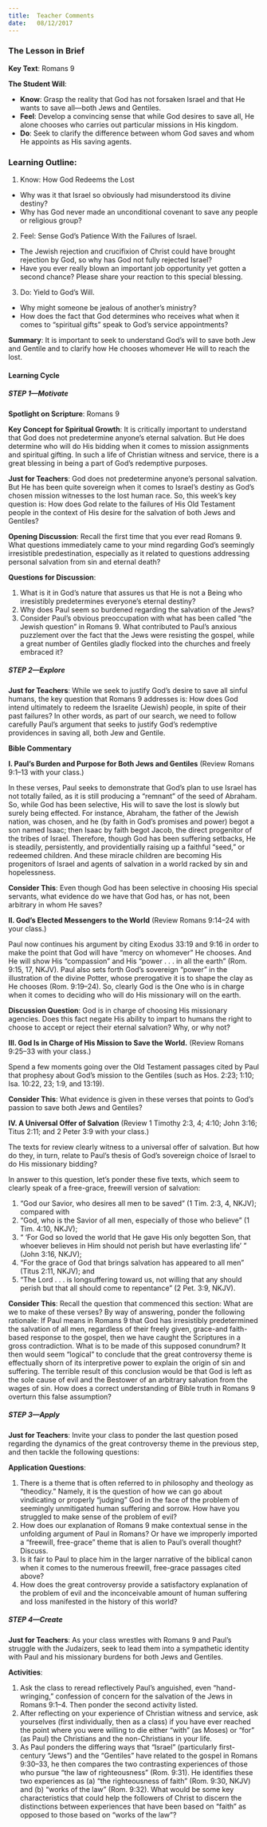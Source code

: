 ```yaml
---
title:  Teacher Comments
date:   08/12/2017
---
```


### The Lesson in Brief

**Key Text**: Romans 9

**The Student Will**:

- **Know**: Grasp the reality that God has not forsaken Israel and that He wants to save all—both Jews and Gentiles.
- **Feel**: Develop a convincing sense that while God desires to save all, He alone chooses who carries out particular missions in His kingdom.
- **Do**: Seek to clarify the difference between whom God saves and whom He appoints as His saving agents.

### Learning Outline:

1. Know: How God Redeems the Lost
+ Why was it that Israel so obviously had misunderstood its divine destiny?
+ Why has God never made an unconditional covenant to save any people or religious group?

2. Feel: Sense God’s Patience With the Failures of Israel.
+ The Jewish rejection and crucifixion of Christ could have brought rejection by God, so why has God not fully rejected Israel?
+ Have you ever really blown an important job opportunity yet gotten a second chance? Please share your reaction to this special blessing.

3. Do: Yield to God’s Will.
+ Why might someone be jealous of another’s ministry?
+ How does the fact that God determines who receives what when it comes to “spiritual gifts” speak to God’s service appointments?

**Summary**: It is important to seek to understand God’s will to save both Jew and Gentile and to clarify how He chooses whomever He will to reach the lost.

#### Learning Cycle

##### STEP 1—Motivate

**Spotlight on Scripture**: Romans 9

**Key Concept for Spiritual Growth**: It is critically important to understand that God does not predetermine anyone’s eternal salvation. But He does determine who will do His bidding when it comes to mission assignments and spiritual gifting. In such a life of Christian witness and service, there is a great blessing in being a part of God’s redemptive purposes.

**Just for Teachers**: God does not predetermine anyone’s personal salvation. But He has been quite sovereign when it comes to Israel’s destiny as God’s chosen mission witnesses to the lost human race. So, this week’s key question is: How does God relate to the failures of His Old Testament people in the context of His desire for the salvation of both Jews and Gentiles?

**Opening Discussion**: Recall the first time that you ever read Romans 9. What questions immediately came to your mind regarding God’s seemingly irresistible predestination, especially as it related to questions addressing personal salvation from sin and eternal death?

**Questions for Discussion**:

1. What is it in God’s nature that assures us that He is not a Being who irresistibly predetermines everyone’s eternal destiny?
2. Why does Paul seem so burdened regarding the salvation of the Jews?
3. Consider Paul’s obvious preoccupation with what has been called “the Jewish question” in Romans 9. What contributed to Paul’s anxious puzzlement over the fact that the Jews were resisting the gospel, while a great number of Gentiles gladly flocked into the churches and freely embraced it?

##### STEP 2—Explore

**Just for Teachers**: While we seek to justify God’s desire to save all sinful humans, the key question that Romans 9 addresses is: How does God intend ultimately to redeem the Israelite (Jewish) people, in spite of their past failures? In other words, as part of our search, we need to follow carefully Paul’s argument that seeks to justify God’s redemptive providences in saving all, both Jew and Gentile.

**Bible Commentary**

**I. Paul’s Burden and Purpose for Both Jews and Gentiles** (Review Romans 9:1–13 with your class.)

In these verses, Paul seeks to demonstrate that God’s plan to use Israel has not totally failed, as it is still producing a “remnant” of the seed of Abraham. So, while God has been selective, His will to save the lost is slowly but surely being effected. For instance, Abraham, the father of the Jewish nation, was chosen, and he (by faith in God’s promises and power) begot a son named Isaac; then Isaac by faith begot Jacob, the direct progenitor of the tribes of Israel. Therefore, though God has been suffering setbacks, He is steadily, persistently, and providentially raising up a faithful “seed,” or redeemed children. And these miracle children are becoming His progenitors of Israel and agents of salvation in a world racked by sin and hopelessness.

**Consider This**: Even though God has been selective in choosing His special servants, what evidence do we have that God has, or has not, been arbitrary in whom He saves?

**II. God’s Elected Messengers to the World** (Review Romans 9:14–24 with your class.)

Paul now continues his argument by citing Exodus 33:19 and 9:16 in order to make the point that God will have “mercy on whomever” He chooses. And He will show His “compassion” and His “power . . . in all the earth” (Rom. 9:15, 17, NKJV). Paul also sets forth God’s sovereign “power” in the illustration of the divine Potter, whose prerogative it is to shape the clay as He chooses (Rom. 9:19–24). So, clearly God is the One who is in charge when it comes to deciding who will do His missionary will on the earth.

**Discussion Question**: God is in charge of choosing His missionary agencies. Does this fact negate His ability to impart to humans the right to choose to accept or reject their eternal salvation? Why, or why not?

**III. God Is in Charge of His Mission to Save the World.** (Review Romans 9:25–33 with your class.)

Spend a few moments going over the Old Testament passages cited by Paul that prophesy about God’s mission to the Gentiles (such as Hos. 2:23; 1:10; Isa. 10:22, 23; 1:9, and 13:19).

**Consider This**: What evidence is given in these verses that points to God’s passion to save both Jews and Gentiles?

**IV. A Universal Offer of Salvation** (Review 1 Timothy 2:3, 4; 4:10; John 3:16; Titus 2:11; and 2 Peter 3:9 with your class.)

The texts for review clearly witness to a universal offer of salvation. But how do they, in turn, relate to Paul’s thesis of God’s sovereign choice of Israel to do His missionary bidding?

In answer to this question, let’s ponder these five texts, which seem to clearly speak of a free-grace, freewill version of salvation:

1. “God our Savior, who desires all men to be saved” (1 Tim. 2:3, 4, NKJV); compared with
2. “God, who is the Savior of all men, especially of those who believe” (1 Tim. 4:10, NKJV);
3. “ ‘For God so loved the world that He gave His only begotten Son, that whoever believes in Him should not perish but have everlasting life’ ” (John 3:16, NKJV);
4. “For the grace of God that brings salvation has appeared to all men” (Titus 2:11, NKJV); and
5. “The Lord . . . is longsuffering toward us, not willing that any should perish but that all should come to repentance” (2 Pet. 3:9, NKJV).

**Consider This**: Recall the question that commenced this section: What are we to make of these verses? By way of answering, ponder the following rationale: If Paul means in Romans 9 that God has irresistibly predetermined the salvation of all men, regardless of their freely given, grace-and faith-based response to the gospel, then we have caught the Scriptures in a gross contradiction. What is to be made of this supposed conundrum? It then would seem “logical” to conclude that the great controversy theme is effectually shorn of its interpretive power to explain the origin of sin and suffering. The terrible result of this conclusion would be that God is left as the sole cause of evil and the Bestower of an arbitrary salvation from the wages of sin. How does a correct understanding of Bible truth in Romans 9 overturn this false assumption?

##### STEP 3—Apply

**Just for Teachers**: Invite your class to ponder the last question posed regarding the dynamics of the great controversy theme in the previous step, and then tackle the following questions:

**Application Questions**:

1. There is a theme that is often referred to in philosophy and theology as “theodicy.” Namely, it is the question of how we can go about vindicating or properly “judging” God in the face of the problem of seemingly unmitigated human suffering and sorrow. How have you struggled to make sense of the problem of evil?
2. How does our explanation of Romans 9 make contextual sense in the unfolding argument of Paul in Romans? Or have we improperly imported a “freewill, free-grace” theme that is alien to Paul’s overall thought? Discuss.
3. Is it fair to Paul to place him in the larger narrative of the biblical canon when it comes to the numerous freewill, free-grace passages cited above?
4. How does the great controversy provide a satisfactory explanation of the problem of evil and the inconceivable amount of human suffering and loss manifested in the history of this world?

##### STEP 4—Create

**Just for Teachers**: As your class wrestles with Romans 9 and Paul’s struggle with the Judaizers, seek to lead them into a sympathetic identity with Paul and his missionary burdens for both Jews and Gentiles.

**Activities**:

1. Ask the class to reread reflectively Paul’s anguished, even “hand-wringing,” confession of concern for the salvation of the Jews in Romans 9:1–4. Then ponder the second activity listed.
2. After reflecting on your experience of Christian witness and service, ask yourselves (first individually, then as a class) if you have ever reached the point where you were willing to die either “with” (as Moses) or “for” (as Paul) the Christians and the non-Christians in your life.
3. As Paul ponders the differing ways that “Israel” (particularly first-century “Jews”) and the “Gentiles” have related to the gospel in Romans 9:30–33, he then compares the two contrasting experiences of those who pursue “the law of righteousness” (Rom. 9:31). He identifies these two experiences as (a) “the righteousness of faith” (Rom. 9:30, NKJV) and (b) “works of the law” (Rom. 9:32). What would be some key characteristics that could help the followers of Christ to discern the distinctions between experiences that have been based on “faith” as opposed to those based on “works of the law”?